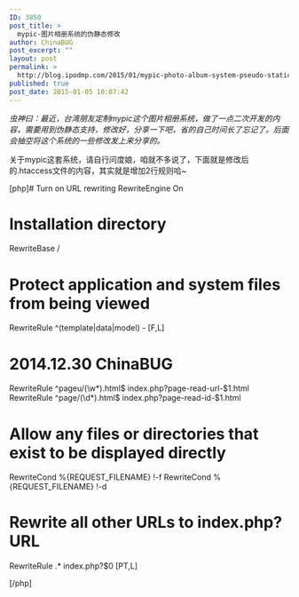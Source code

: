 ```yaml
---
ID: 3850
post_title: >
  mypic-图片相册系统的伪静态修改
author: ChinaBUG
post_excerpt: ""
layout: post
permalink: >
  http://blog.ipodmp.com/2015/01/mypic-photo-album-system-pseudo-static-modify.html
published: true
post_date: 2015-01-05 10:07:42
---
```

<em>虫神曰：最近，台湾朋友定制mypic这个图片相册系统，做了一点二次开发的内容，需要用到伪静态支持，修改好，分享一下吧，省的自己时间长了忘记了。后面会抽空将这个系统的一些修改发上来分享的。</em>

关于mypic这套系统，请自行问度娘，咱就不多说了，下面就是修改后的.htaccess文件的内容，其实就是增加2行规则哈~


[php]# Turn on URL rewriting
RewriteEngine On

# Installation directory
RewriteBase /

# Protect application and system files from being viewed
RewriteRule ^(template|data|model) - [F,L]

# 2014.12.30 ChinaBUG
RewriteRule ^pageu/(\w*).html$ index.php?page-read-url-$1.html
RewriteRule ^page/(\d*).html$ index.php?page-read-id-$1.html

# Allow any files or directories that exist to be displayed directly
RewriteCond %{REQUEST_FILENAME} !-f
RewriteCond %{REQUEST_FILENAME} !-d

# Rewrite all other URLs to index.php?URL
RewriteRule .* index.php?$0 [PT,L]

[/php]